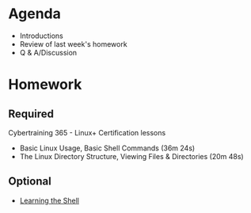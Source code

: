 # Agenda
* Introductions
* Review of last week's homework
* Q & A/Discussion

# Homework

## Required

Cybertraining 365 - Linux+ Certification lessons
* Basic Linux Usage, Basic Shell Commands (36m 24s)
* The Linux Directory Structure, Viewing Files & Directories (20m 48s)

## Optional

* [Learning the Shell](http://linuxcommand.org/lc3_learning_the_shell.php)


